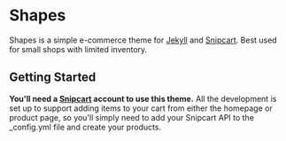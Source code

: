 # Shapes

Shapes is a simple e-commerce theme for [Jekyll](https://jekyllrb.com/) and [Snipcart](https://snipcart.com/). Best used for small shops with limited inventory.

## Getting Started

__You'll need a [Snipcart](https://snipcart.com/) account to use this theme.__ All the development is set up to support adding items to your cart from either the homepage or product page, so you'll simply need to add your Snipcart API to the _config.yml file and create your products.

